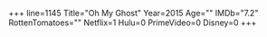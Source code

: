 +++
line=1145
Title="Oh My Ghost"
Year=2015
Age=""
IMDb="7.2"
RottenTomatoes=""
Netflix=1
Hulu=0
PrimeVideo=0
Disney=0
+++

